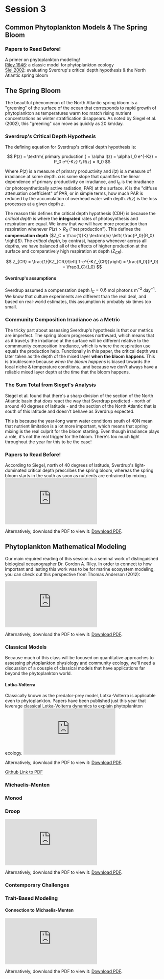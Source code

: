<!-- #region -->
# Session 3
## Common Phytoplankton Models & The Spring Bloom

<div class="panel panel-primary">
  <div class="panel-heading">
    <h3 class="panel-title">Papers to Read Before!</h3>
  </div>
  <div class="panel-body">
      A primer on phytoplankton modeling!<br>
      <a href="https://2021-phyto-phys.readthedocs.io/en/latest/_static/riley1946.pdf">Riley 1946</a>: a classic model for phytoplankton ecology<br>
      <a href="https://2021-phyto-phys.readthedocs.io/en/latest/_static/siegel2002.pdf">Siel 2002</a>: evaluating Sverdrup's critical depth hypothesis & the North Atlantic spring bloom<br>
  </div>
</div>

## The Spring Bloom

The beautiful phenomenon of the North Atlantic spring bloom is a "greening" of the surface of the ocean that corresponds to rapid growth of phytoplankton as temperatures warm too match rising nutrient concentrations as winter stratification disappears. As noted by Siegel et al. (2002), this "greening" can move as quickly as 20 km/day.

### Sverdrup's Critical Depth Hypothesis

The defining equation for Sverdrup's critical depth hypothesis is:

$$
P(z) = \textrm{ primary production } = \alpha I(z) = \alpha I_0 e^{-Kz} = P_0 e^{-Kz} \\
R(z) = R_0
$$

Where $P(z)$ is a measure of primary productivity and $I(z)$ is a measure of irradiance at some depth. $\alpha$ is some slope that quantifies the linear dependence of primary productivity on irradiance, and $I_0$ is the irradiance (or photosynthetically active radiation, PAR) at the surface. $K$ is the "diffuse attenuation coefficient" of PAR, or in simple terms, how much PAR is reduced by the accumulation of overhead water with depth. $R(z)$ is the loss processes at a given depth $z$.

The reason this defines the critical depth hypothesis (CDH) is because the _critical depth_ is where the **integrated** rates of photosynthesis and respiration are equal. We know that we will have more production than respiration whenever $P(z) > R_0$ ("net production"). This defines the **compensation depth** ($Z_C = \frac{1}{K} \textrm{ln} \left( \frac{P_0}{R_0} \right)$). The _critical depth_, by contrast, happens whenever across all depths, we have balanced all of the effects of higher production at the surface and comparatively high respiration at depth ($Z_{CR}$).

$$
Z_{CR} = \frac{1}{KZ_{CR}}\left( 1-e^{-KZ_{CR}}\right) = \frac{R_0}{P_0} = \frac{I_C}{I_0}
$$

#### Sverdrup's assumptions

Sverdrup assumed a compensation depth $I_C = 0.6$ mol photons m$^{-2}$ day$^{-1}$. We know that culture experiments are different than the real deal, and based on real-world estimates, this assumption is probably six times too small.

### Community Composition Irradiance as a Metric

The tricky part about assessing Sverdrup's hypothesis is that our metrics are imperfect. The spring bloom progresses northward, which means that as it travel,s the irradiance at the surface will be different relative to the commmunity composition irradiance, which is where the respiration use equals the production help. Functionally in this paper, the critical depth was later taken as the depth of the mixed layer **when the bloom happens**. This is troublesome because _when the bloom happens_ is biased towards the local niche & temperature conditions...and because we don't always have a reliable mixed layer depth at the time that the bloom happens.

### The Sum Total from Siegel's Analysis

Siegel et al. found that there's a sharp division of the section of the North Atlantic basin that _does_ react the way that Sverdrup predicted - north of around 40 degrees of latitude - and the section of the North Atlantic that is south of this latitude and doesn't behave as Sverdrup expected. 

This is because the year-long warm water conditions south of 40N mean that nutrient limitation is a lot more important, which means that spring mixing is the real culprit for the bloom starting. Even though irradiance plays a role, it's not the real trigger for the bloom. There's too much light throughout the year for this to be the case!

<div class="panel panel-primary">
  <div class="panel-heading">
    <h3 class="panel-title">Papers to Read Before!</h3>
  </div>
  <div class="panel-body">
      According to Siegel, north of 40 degrees of latitude, Sverdrup's light-dominated critical depth prescribes the spring bloom, whereas the spring bloom starts in the south as soon as nutrients are entrained by mixing.
  </div>
</div>

<object data="https://2021-phyto-phys.readthedocs.io/en/latest/_static/siegel2002.pdf" type="application/pdf" width="700px" height="700px">
    <embed src="https://2021-phyto-phys.readthedocs.io/en/latest/_static/siegel2002.pdf">
        <p>Alternatively, download the PDF to view it: <a href="https://2021-phyto-phys.readthedocs.io/en/latest/_static/siegel2002.pdf">Download PDF</a>.</p>
    </embed>
</object>

## Phytoplankton Mathematical Modeling

Our main required reading of this session is a seminal work of distinguished biological oceanographer Dr. Gordon A. Riley. In order to connect to how important and lasting this work was to be for marine ecosystem modeling, you can check out this perspective from Thomas Anderson (2012):

<object data="https://2021-phyto-phys.readthedocs.io/en/latest/_static/anderson2012.pdf" type="application/pdf" width="700px" height="700px">
    <embed src="https://2021-phyto-phys.readthedocs.io/en/latest/_static/anderson2012.pdf">
        <p>Alternatively, download the PDF to view it: <a href="https://2021-phyto-phys.readthedocs.io/en/latest/_static/anderson2012.pdf">Download PDF</a>.</p>
    </embed>
</object>

### Classical Models

Because much of this class will be focused on quantitative approaches to assessing phytoplankton physiology and community ecology, we'll need a discussion of a cousple of classical models that have applications far beyond the phytoplankton world. 

#### Lotka-Volterra

Classically known as the predator-prey model, Lotka-Volterra is applicable even to phytoplankton. Papers have been published just this year that leverage classical Lotka-Volterra dynamics to explain phytoplankton ecology. 
<object data="https://2021-phyto-phys.readthedocs.io/en/latest/_static/hofmann2021.pdf" type="application/pdf" width="700px" height="700px">
    <embed src="https://2021-phyto-phys.readthedocs.io/en/latest/_static/hofmann2021.pdf">
        <p>Alternatively, download the PDF to view it: <a href="https://2021-phyto-phys.readthedocs.io/en/latest/_static/hofmann2021.pdf">Download PDF</a>.</p>
    </embed>
</object>

[Github Link to PDF](https://github.com/akrinos/2021-phyto-phys/tree/main/_literature/session1/hofmann2021.pdf)

### Michaelis-Menten


### Monod

### Droop

<object data="https://2021-phyto-phys.readthedocs.io/en/latest/_static/sommer1990.pdf" type="application/pdf" width="700px" height="700px">
    <embed src="https://2021-phyto-phys.readthedocs.io/en/latest/_static/sommer1990.pdf">
        <p>Alternatively, download the PDF to view it: <a href="https://2021-phyto-phys.readthedocs.io/en/latest/_static/sommer1990.pdf">Download PDF</a>.</p>
    </embed>
</object>

### Contemporary Challenges

### Trait-Based Modeling
#### Connection to Michaelis-Menten

<object data="https://2021-phyto-phys.readthedocs.io/en/latest/_static/fiksen2013.pdf" type="application/pdf" width="700px" height="700px">
    <embed src="https://2021-phyto-phys.readthedocs.io/en/latest/_static/fiksen2013.pdf">
        <p>Alternatively, download the PDF to view it: <a href="https://2021-phyto-phys.readthedocs.io/en/latest/_static/fiksen2013.pdf">Download PDF</a>.</p>
    </embed>
</object>

<!-- #endregion -->

